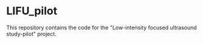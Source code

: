 # LIFU_pilot

This repository contains the code for the "Low-intensity focused ultrasound study-pilot" project.
